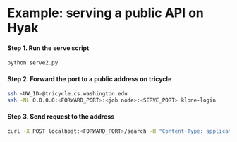 # Example: serving a public API on Hyak

#### Step 1. Run the serve script
```bash
python serve2.py
```

#### Step 2. Forward the port to a public address on tricycle
```bash
ssh <UW_ID>@tricycle.cs.washington.edu
ssh -NL 0.0.0.0:<FORWARD_PORT>:<job node>:<SERVE_PORT> klone-login
```

#### Step 3. Send request to the address
```bash
curl -X POST localhost:<FORWARD_PORT>/search -H "Content-Type: application/json" -d '{"query": "example query", "domains": "pes2o"}'
```